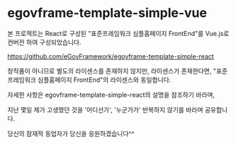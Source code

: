 # egovframe-template-simple-vue

본 프로젝트는 React로 구성된 "표준프레임워크 심플홈페이지 FrontEnd"를 Vue.js로 컨버전 하여 구성되었습니다.

https://github.com/eGovFramework/egovframe-template-simple-react

창작품이 아니므로 별도의 라이센스를 존재하지 않지만,
라이센스가 존재한다면, "표준프레임워크 심플홈페이지 FrontEnd"의 라이센스와 동일합니다.

자세한 사항은 egovframe-template-simple-react의 설명을 참조하기 바라며,

지난 몇일 제가 고생했던 것을 '어디선가', '누군가가' 반복하지 않기를 바라며 공유합니다.

당신의 잠재적 동업자가 당신을 응원하겠습니다^^
